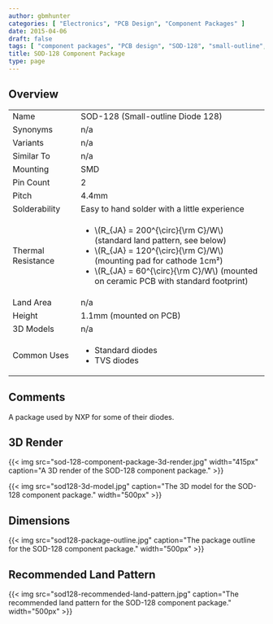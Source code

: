```yaml
---
author: gbmhunter
categories: [ "Electronics", "PCB Design", "Component Packages" ]
date: 2015-04-06
draft: false
tags: [ "component packages", "PCB design", "SOD-128", "small-outline", "diodes" ]
title: SOD-128 Component Package
type: page
---
```


## Overview

<table >
<tbody >
<tr >

<td >Name</td>
<td >SOD-128 (Small-outline Diode 128)</td>
</tr>
<tr >
<td >Synonyms</td>
<td >n/a</td>
</tr>
<tr >
<td >Variants</td>
<td >n/a</td>
</tr>
<tr >

<td >Similar To</td>
<td >n/a</td>
</tr>
<tr >

<td >Mounting
</td>

<td >SMD
</td>
</tr>
<tr >

<td >Pin Count
</td>

<td >2
</td>
</tr>
<tr >

<td >Pitch
</td>

<td >4.4mm
</td>
</tr>
<tr >

<td >Solderability
</td>

<td >Easy to hand solder with a little experience
</td>
</tr>
<tr >

<td >Thermal Resistance
</td>

<td >
<ul>
<li>\(R_{JA} = 200^{\circ}{\rm C}/W\) (standard land pattern, see below)</li>
<li>\(R_{JA} = 120^{\circ}{\rm C}/W\) (mounting pad for cathode 1cm²)</li>
<li>\(R_{JA} = 60^{\circ}{\rm C}/W\) (mounted on ceramic PCB with standard footprint)</li>
</ul>
</td>
</tr>
<tr >

<td >Land Area
</td>

<td >n/a
</td>
</tr>
<tr >

<td >Height
</td>

<td >1.1mm (mounted on PCB)
</td>
</tr>
<tr >

<td >3D Models
</td>

<td >n/a
</td>
</tr>
<tr >

<td >Common Uses
</td>
<td >
<ul>
<li>Standard diodes</li>
<li>TVS diodes</li>
</ul>

</td>
</tr>
</tbody>
</table>


## Comments

A package used by NXP for some of their diodes.

## 3D Render

{{< img src="sod-128-component-package-3d-render.jpg" width="415px" caption="A 3D render of the SOD-128 component package."  >}}

{{< img src="sod128-3d-model.jpg" caption="The 3D model for the SOD-128 component package."  width="500px" >}}

## Dimensions

{{< img src="sod128-package-outline.jpg" caption="The package outline for the SOD-128 component package."  width="500px" >}}

## Recommended Land Pattern

{{< img src="sod128-recommended-land-pattern.jpg" caption="The recommended land pattern for the SOD-128 component package."  width="500px" >}}